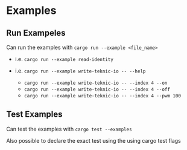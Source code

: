 # Examples

## Run Exampeles

Can run the examples with `cargo run --example <file_name>`

* i.e. `cargo run --example read-identity`

* i.e. `cargo run --example write-teknic-io -- --help`
    * `cargo run --example write-teknic-io -- --index 4 --on`
    * `cargo run --example write-teknic-io -- --index 4 --off`
    * `cargo run --example write-teknic-io -- --index 4 --pwm 100`


## Test Examples

Can test the examples with `cargo test --examples`

Also possible to declare the exact test using the using cargo test flags
